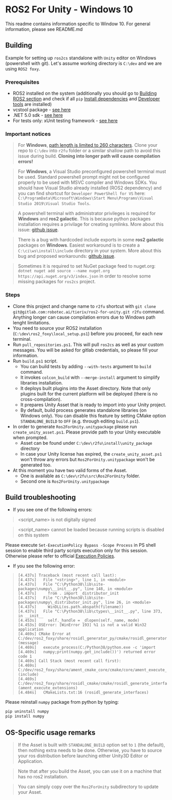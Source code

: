 # ROS2 For Unity - Windows 10

This readme contains information specific to Window 10. For general information, please see README.md

## Building

Example for setting up `ros2cs` standalone with `Unity` editor on Windows (powershell with git). Let's assume working directory is `C:\dev` and we are using `ROS2 foxy`.

### Prerequisites

*  ROS2 installed on the system (additionally you should go to [Building ROS2 section](https://docs.ros.org/en/foxy/Installation/Windows-Development-Setup.html) and check if all `pip` [Install dependencies](https://docs.ros.org/en/foxy/Installation/Windows-Development-Setup.html#install-dependencies) and [Developer tools](https://docs.ros.org/en/foxy/Installation/Windows-Development-Setup.html#install-developer-tools) are installed)
*  vcstool package - [see here](https://github.com/dirk-thomas/vcstool)
*  .NET 5.0 sdk - [see here](https://dotnet.microsoft.com/download/dotnet/5.0)
*  For tests only: xUnit testing framework - [see here](https://xunit.net/)

### Important notices

> For **Windows**, [path length is limited to 260 characters](https://docs.microsoft.com/en-us/windows/win32/fileio/maximum-file-path-limitation). Clone your repo to `C:\dev` into `r2fu` folder or a similar shallow path to avoid this issue during build. **Cloning into longer path will cause compilation errors!**

> For **Windows**, a Visual Studio preconfigured powershell terminal must be used. Standard powershell prompt might not be configured properly to be used with MSVC compiler and Windows SDKs.  You should have Visual Studio already installed (ROS2 dependency) and you can find shortcut for `Developer PowerShell for VS` here: `C:\ProgramData\Microsoft\Windows\Start Menu\Programs\Visual Studio 2019\Visual Studio Tools`.

> A powershell terminal with administrator privileges is required for **Windows** and **ros2 galactic**. This is because python packages installation requires a privilage for creating symlinks. More about this issue: [github issue](https://github.com/ament/ament_cmake/issues/350).

> There is a bug with hardcoded include exports in some **ros2 galactic** packages on **Windows**. Easiest workaround is to create a `C:\ci\ws\install\include` directory in your system. More about this bug and proposed workarounds: [github issue](https://github.com/ros2/rclcpp/issues/1688#issuecomment-858467147).

> Sometimes it is required to set NuGet package feed to nuget.org: `dotnet nuget add source --name nuget.org https://api.nuget.org/v3/index.json` in order to resolve some missing packages for `ros2cs` project.

### Steps

*  Clone this project and change name to `r2fu` shortcut with `git clone git@gitlab.com:robotec.ai/tieriv/ros2-for-unity.git r2fu` command. Anything longer can cause compilation errors due to Windows path lenght limitations.
*  You need to source your ROS2 installation (`C:\dev\ros2_foxy\local_setup.ps1`) before you proceed, for each new terminal.
*  Run `pull_repositories.ps1`. This will pull `ros2cs` as well as your custom messages. You will be asked for gitlab credentials, so please fill your information.
*  Run `build.ps1` script.
    * You can build tests by adding `--with-tests` argument to `build` command.
    * It invokes `colcon_build` with `--merge-install` argument to simplify libraries installation.
    * It deploys built plugins into the Asset directory. Note that only plugins built for the current platform will be deployed (there is no cross-compilation).
    * It prepares Unity Asset that is ready to import into your Unity project.
    * By default, build process generates standalone libraries (on Windows only).
      You can disable this feature by setting CMake option `STANDALONE_BUILD` to `OFF` (e.g. through editing `build.ps1`).
* In order to generate `Ros2ForUnity.unitypackage` please run `create_unity_asset.ps1`. Please provide path to your Unity executable when prompted.
    * Asset can be found under `C:\dev\r2fu\install\unity_package` directory
    * In case your Unity license has expired, the `create_unity_asset.ps1` won't throw any errors but `Ros2ForUnity.unitypackage` won't be generated too.
* At this moment you have two valid forms of the Asset.
    * One is available as `C:\dev\r2fu\src\Ros2ForUnity` folder.
    * Second one is `Ros2ForUnity.unitypackage`

## Build troubleshooting

- If you see one of the following errors:
><script_name> is not digitally signed

><script_name> cannot be loaded because running scripts is disabled on this system

Please execute `Set-ExecutionPolicy Bypass -Scope Process` in PS shell session to enable third party scripts execution only for this session. Otherwise please refer to official [Execution Policies](https://docs.microsoft.com/en-us/powershell/module/microsoft.powershell.core/about/about_execution_policies?view=powershell-7.1).

- If you see the following error:
>     [4.437s] Traceback (most recent call last):
>     [4.437s]   File "<string>", line 1, in <module>
>     [4.437s]   File "C:\Python38\lib\site-packages\numpy\__init__.py", line 148, in <module>
>     [4.437s]     from . import _distributor_init
>     [4.437s]   File "C:\Python38\lib\site-packages\numpy\_distributor_init.py", line 26, in <module>
>     [4.437s]     WinDLL(os.path.abspath(filename))
>     [4.437s]   File "C:\Python38\lib\ctypes\__init__.py", line 373, in __init__
>     [4.453s]     self._handle = _dlopen(self._name, mode)
>     [4.453s] OSError: [WinError 193] %1 is not a valid Win32 application
>     [4.469s] CMake Error at C:/dev/ros2_foxy/share/rosidl_generator_py/cmake/rosidl_generator_py_generate_interfaces.cmake:213 (message)
>     [4.469s]   execute_process(C:/Python38/python.exe -c 'import
>     [4.469s]   numpy;print(numpy.get_include())') returned error code 1
>     [4.469s] Call Stack (most recent call first):
>     [4.469s]   C:/dev/ros2_foxy/share/ament_cmake_core/cmake/core/ament_execute_extensions.cmake:48 (include)
>     [4.469s]   C:/dev/ros2_foxy/share/rosidl_cmake/cmake/rosidl_generate_interfaces.cmake:286 (ament_execute_extensions)
>     [4.484s]   CMakeLists.txt:16 (rosidl_generate_interfaces)
Please reinstall `numpy` package from python by typing:
```bash
pip uninstall numpy
pip install numpy
```

## OS-Specific usage remarks

> If the Asset is built with `STANDALONE_BUILD` option set to `1` (the default), then nothing extra needs to be done.
Otherwise, you have to source your ros distribution before launching either Unity3D Editor or Application.

> Note that after you build the Asset, you can use it on a machine that has no ros2 installation.

> You can simply copy over the `Ros2ForUnity` subdirectory to update your Asset.
